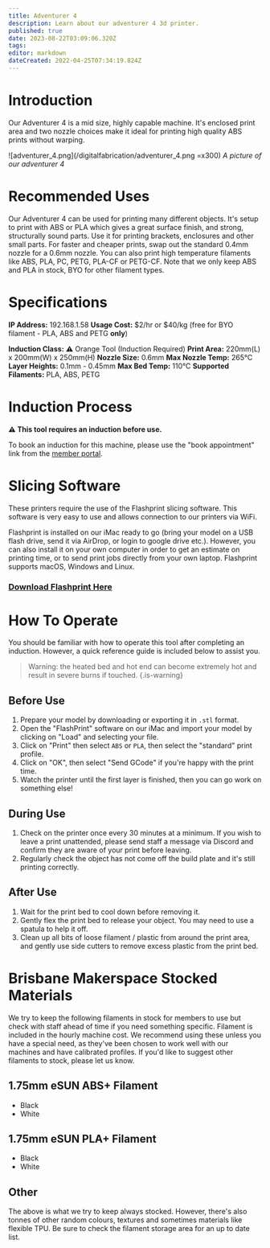 ```yaml
---
title: Adventurer 4
description: Learn about our adventurer 4 3d printer.
published: true
date: 2023-08-22T03:09:06.320Z
tags: 
editor: markdown
dateCreated: 2022-04-25T07:34:19.824Z
---
```


# Introduction
Our Adventurer 4 is a mid size, highly capable machine. It's enclosed print area and two nozzle choices make it ideal for printing high quality ABS prints without warping.

![adventurer_4.png](/digitalfabrication/adventurer_4.png =x300)
*A picture of our adventurer 4*

# Recommended Uses
Our Adventurer 4 can be used for printing many different objects. It's setup to print with ABS or PLA which gives a great surface finish, and strong, structurally sound parts. Use it for printing brackets, enclosures and other small parts. For faster and cheaper prints, swap out the standard 0.4mm nozzle for a 0.6mm nozzle. You can also print high temperature filaments like ABS, PLA, PC, PETG, PLA-CF or PETG-CF. Note that we only keep ABS and PLA in stock, BYO for other filament types.

# Specifications
**IP Address:** 192.168.1.58
**Usage Cost:** $2/hr or $40/kg (free for BYO filament - PLA, ABS and PETG **only**)

**Induction Class:** ⚠️ Orange Tool (Induction Required)
**Print Area:** 220mm(L) x 200mm(W) x 250mm(H)
**Nozzle Size:** 0.6mm
**Max Nozzle Temp:** 265°C
**Layer Heights:** 0.1mm - 0.45mm
**Max Bed Temp:** 110°C
**Supported Filaments:** PLA, ABS, PETG

# Induction Process
**⚠️ This tool requires an induction before use.**

To book an induction for this machine, please use the "book appointment" link from the [member portal](https://portal.brisbanemaker.space).

# Slicing Software
These printers require the use of the Flashprint slicing software. This software is very easy to use and allows connection to our printers via WiFi.

Flashprint is installed on our iMac ready to go (bring your model on a USB flash drive, send it via AirDrop, or login to google drive etc.). However, you can also install it on your own computer in order to get an estimate on printing time, or to send print jobs directly from your own laptop. Flashprint supports macOS, Windows and Linux.

### [Download Flashprint Here](https://www.flashforge.com/download-center/63)

# How To Operate
You should be familiar with how to operate this tool after completing an induction. However, a quick reference guide is included below to assist you.

> Warning: the heated bed and hot end can become extremely hot and result in severe burns if touched.
{.is-warning}

## Before Use
1. Prepare your model by downloading or exporting it in `.stl` format.
2. Open the "FlashPrint" software on our iMac and import your model by clicking on "Load" and selecting your file.
3. Click on "Print" then select `ABS` or `PLA`, then select the "standard" print profile.
4. Click on "OK", then select "Send GCode" if you're happy with the print time.
5. Watch the printer until the first layer is finished, then you can go work on something else!

## During Use
1. Check on the printer once every 30 minutes at a minimum. If you wish to leave a print unattended, please send staff a message via Discord and confirm they are aware of your print before leaving.
2. Regularly check the object has not come off the build plate and it's still printing correctly.

## After Use
1. Wait for the print bed to cool down before removing it.
2. Gently flex the print bed to release your object. You may need to use a spatula to help it off.
3. Clean up all bits of loose filament / plastic from around the print area, and gently use side cutters to remove excess plastic from the print bed.

# Brisbane Makerspace Stocked Materials
We try to keep the following filaments in stock for members to use but check with staff ahead of time if you need something specific. Filament is included in the hourly machine cost. We recommend using these unless you have a special need, as they've been chosen to work well with our machines and have calibrated profiles. If you'd like to suggest other filaments to stock, please let us know.

## 1.75mm eSUN ABS+ Filament
* Black
* White

## 1.75mm eSUN PLA+ Filament
* Black
* White

## Other
The above is what we try to keep always stocked. However, there's also tonnes of other random colours, textures and sometimes materials like flexible TPU. Be sure to check the filament storage area for an up to date list.